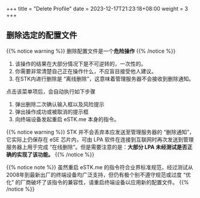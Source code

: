 +++
title = "Delete Profile"
date =  2023-12-17T21:23:18+08:00
weight = 3
+++

## 删除选定的配置文件

{{% notice warning %}}
删除配置文件是一个**危险操作**
{{% /notice %}}

1. 该操作的结果在大部分情况下是不可逆转的，一次性的。
2. 你需要非常清楚自己正在操作什么，不应盲目接受他人建议。
3. 在STK内进行删除是 “离线删除”，这意味着管理服务器不会接收到删除通知。

点击该菜单项后，会自动执行如下步骤

1. 弹出删除二次确认输入框以及风险提示
2. 弹出操作成功或被取消的提示框
3. 向终端设备发起重启 eSTK.me 本身的指令。

{{% notice warning %}}
STK 并不会丢弃本应发送至管理服务器的 “删除通知”，它实际上仍保存在 eSE 芯片内，可由 LPA 软件在连接到互联网时再次发送到管理服务器上用于完成 “在线删除”。但是需要注意的是：**大部分 LPA 未经测试是否正确的实现了该功能。**
{{% /notice %}}

{{% notice note %}}
虽然重启 eSTK.me 的指令符合业界标准规范，经过测试从2008年到最新出厂的终端设备均广泛支持，但仍有极个别不遵守规范或过度 “优化” 的厂商破坏了该指令的兼容性，请重启终端设备以应用新的配置文件。
{{% /notice %}}
